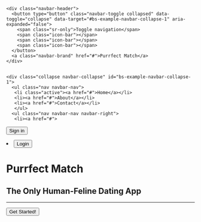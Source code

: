 <!DOCTYPE html>
<html>
<head>
	<title>Startup</title>
	<link href="https://fonts.googleapis.com/css?family=Lato&display=swap" rel="stylesheet"> 
	<link rel="stylesheet" href="https://maxcdn.bootstrapcdn.com/bootstrap/3.3.5/css/bootstrap.min.css">
	<link rel="stylesheet" type="text/css" href="startup.css">
	<link href="https://fonts.googleapis.com/css?family=Source+Sans+Pro&display=swap" rel="stylesheet">
	<link rel="stylesheet" href="https://maxcdn.bootstrapcdn.com/font-awesome/4.6.3/css/font-awesome.min.css"> 
</head>
<body>
<nav class="navbar navbar-default">
  <div class="container">
   
    <div class="navbar-header">
      <button type="button" class="navbar-toggle collapsed" data-toggle="collapse" data-target="#bs-example-navbar-collapse-1" aria-expanded="false">
        <span class="sr-only">Toggle navigation</span>
        <span class="icon-bar"></span>
        <span class="icon-bar"></span>
        <span class="icon-bar"></span>
      </button>
      <a class="navbar-brand" href="#">Purrfect Match</a>
    </div>

   
    <div class="collapse navbar-collapse" id="bs-example-navbar-collapse-1">
      <ul class="nav navbar-nav">
       <li class="active"><a href="#">Home</a></li> 
       <li><a href="#">About</a></li> 
       <li><a href="#">Contact</a></li>
       </ul> 
      <ul class="nav navbar-nav navbar-right">
       <li><a href="#">
<button>Sign in</button><i class="fa fa-user-plus"></i></a></li>
        <li><a href="file:///C:/Users/FaizAlam/Documents/New%20folder/login.html">
<button>Login</button> <i class="fa fa-user"></i></a></li>
      </ul>
    </div>
  </div>
</nav>     
<div class="container">
<div class="row">
<div class="col-lg-12">
<div id="content">
<h1>Purrfect Match</h1>
<h2>The Only Human-Feline Dating App</h2>
<hr></hr>
<button class="btn btn-default btn-lg"><i class="fa fa-paw"></i> Get Started!</button>
</div>	
</div>	
</div>	
</div>
<script src="https://code.jquery.com/jquery-2.1.4.js"></script>
<script src="https://maxcdn.bootstrapcdn.com/bootstrap/3.3.5/js/bootstrap.min.js"></script>
</body>
</html>
